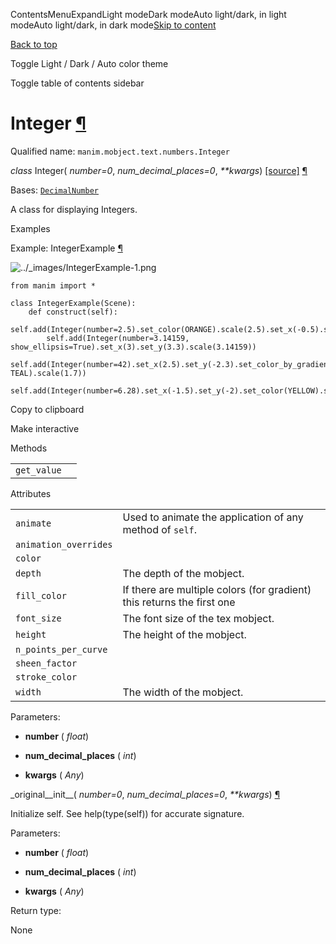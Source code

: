 ContentsMenuExpandLight modeDark modeAuto light/dark, in light modeAuto light/dark, in dark mode[Skip to content](https://docs.manim.community/en/stable/reference/manim.mobject.text.numbers.Integer.html#furo-main-content)

[Back to top](https://docs.manim.community/en/stable/reference/manim.mobject.text.numbers.Integer.html#)

Toggle Light / Dark / Auto color theme

Toggle table of contents sidebar

# Integer [¶](https://docs.manim.community/en/stable/reference/manim.mobject.text.numbers.Integer.html\#integer "Link to this heading")

Qualified name: `manim.mobject.text.numbers.Integer`

_class_ Integer( _number=0_, _num\_decimal\_places=0_, _\*\*kwargs_) [\[source\]](https://docs.manim.community/en/stable/_modules/manim/mobject/text/numbers.html#Integer) [¶](https://docs.manim.community/en/stable/reference/manim.mobject.text.numbers.Integer.html#manim.mobject.text.numbers.Integer "Link to this definition")

Bases: [`DecimalNumber`](https://docs.manim.community/en/stable/reference/manim.mobject.text.numbers.DecimalNumber.html#manim.mobject.text.numbers.DecimalNumber "manim.mobject.text.numbers.DecimalNumber")

A class for displaying Integers.

Examples

Example: IntegerExample [¶](https://docs.manim.community/en/stable/reference/manim.mobject.text.numbers.Integer.html#integerexample)

![../_images/IntegerExample-1.png](https://docs.manim.community/en/stable/_images/IntegerExample-1.png)

```
from manim import *

class IntegerExample(Scene):
    def construct(self):
        self.add(Integer(number=2.5).set_color(ORANGE).scale(2.5).set_x(-0.5).set_y(0.8))
        self.add(Integer(number=3.14159, show_ellipsis=True).set_x(3).set_y(3.3).scale(3.14159))
        self.add(Integer(number=42).set_x(2.5).set_y(-2.3).set_color_by_gradient(BLUE, TEAL).scale(1.7))
        self.add(Integer(number=6.28).set_x(-1.5).set_y(-2).set_color(YELLOW).scale(1.4))

```

Copy to clipboard

Make interactive

Methods

|     |     |
| --- | --- |
| `get_value` |  |

Attributes

|     |     |
| --- | --- |
| `animate` | Used to animate the application of any method of `self`. |
| `animation_overrides` |  |
| `color` |  |
| `depth` | The depth of the mobject. |
| `fill_color` | If there are multiple colors (for gradient) this returns the first one |
| `font_size` | The font size of the tex mobject. |
| `height` | The height of the mobject. |
| `n_points_per_curve` |  |
| `sheen_factor` |  |
| `stroke_color` |  |
| `width` | The width of the mobject. |

Parameters:

- **number** ( _float_)

- **num\_decimal\_places** ( _int_)

- **kwargs** ( _Any_)


\_original\_\_init\_\_( _number=0_, _num\_decimal\_places=0_, _\*\*kwargs_) [¶](https://docs.manim.community/en/stable/reference/manim.mobject.text.numbers.Integer.html#manim.mobject.text.numbers.Integer._original__init__ "Link to this definition")

Initialize self. See help(type(self)) for accurate signature.

Parameters:

- **number** ( _float_)

- **num\_decimal\_places** ( _int_)

- **kwargs** ( _Any_)


Return type:

None